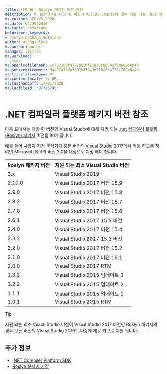 ```yaml
---
title: 지원 되는 Roslyn 패키지 버전 매핑
description: 이 문서에서는 다양 한 버전의 Visual Studio에 대해 지원 되는 .NET 컴파일러 플랫폼 (Roslyn) 패키지 버전을 보여 줍니다.
ms.custom: SEO-VS-2020
ms.date: 04/29/2019
ms.topic: reference
helpviewer_keywords:
- roslyn package versions
author: acangialosi
ms.author: anthc
manager: jillfra
ms.workload:
- vssdk
ms.openlocfilehash: 1c787188fa727692bf11035c00562f7a6e26e81b
ms.sourcegitcommit: 94a57a7bda3601b83949e710a5ca779c709a6a4e
ms.translationtype: MT
ms.contentlocale: ko-KR
ms.lasthandoff: 12/21/2020
ms.locfileid: "97715745"
---
```

# <a name="net-compiler-platform-package-version-reference"></a>.NET 컴파일러 플랫폼 패키지 버전 참조

다음 표에서는 다양 한 버전의 Visual Studio에 대해 지원 되는 [.net 컴파일러 플랫폼 (Roslyn) 패키지](https://www.nuget.org/packages/Microsoft.Net.Compilers/) 버전을 보여 줍니다.

예를 들어 사용자 지정 분석기가 모든 버전의 Visual Studio 2017에서 작동 하도록 하려면 Microsoft.Net의 버전 2.0을 대상으로 지정 해야 합니다.

| Roslyn 패키지 버전 | 지원 되는 최소 Visual Studio 버전 |
| - | - |
| 3.x | Visual Studio 2019 |
| 2.10.0 | Visual Studio 2017 버전 15.9 |
| 2.9.0 | Visual Studio 2017 버전 15.8 |
| 2.8.2 | Visual Studio 2017 버전 15.7 |
| 2.7.0 | Visual Studio 2017 버전 15.6 |
| 2.6.1 | Visual Studio 2017 15.5 버전 |
| 2.4.0 | Visual Studio 2017 버전 15.4 |
| 2.3.2 | Visual Studio 2017 15.3 버전 |
| 2.2.0 | Visual Studio 2017 버전 15.2 |
| 2.1.0 | Visual Studio 2017 버전 15.1 |
| 2.0.0 | Visual Studio 2017 RTM |
| 1.3.2 | Visual Studio 2015 업데이트 3 |
| 1.2.2 | Visual Studio 2015 업데이트 2 |
| 1.1.1 | Visual Studio 2015 업데이트 1 |
| 1.0.1 | Visual Studio 2015 RTM |

> [!TIP]
> 지원 되는 최소 Visual Studio 버전이 Visual Studio 2017 버전인 Roslyn 패키지의 경우 모든 버전의 Visual Studio 2019도 나중에 제공 되므로 지원 됩니다.

## <a name="see-also"></a>추가 정보

- [.NET Compiler Platform SDK](/dotnet/csharp/roslyn-sdk/)
- [Roslyn 분석기 시작](getting-started-with-roslyn-analyzers.md)
